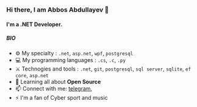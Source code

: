 ### Hi there, I am Abbos Abdullayev 👋

#### I'm a .NET Developer.

##### BIO

- ⚙️ My specialty : `.net`, `asp.net`, `wpf`, `postgresql`
- 💻 My programming languages : `.cs`, `.c`, `.py` 
- ⚔️ Technogies and tools : `.net`, `git`, `postgresql`, `sql server`, `sqlite`, `ef core`, `asp.net`
- 🌱 Learning all about **Open Source**
- 📫 Connect with me: [telegram](https://t.me/AbduIIayev_Abbos), 
- ⚡️ I'm a fan of Cyber sport and music
